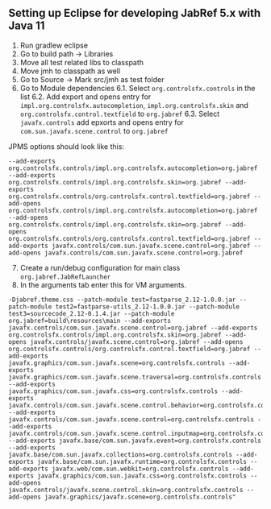 ## Setting up Eclipse for developing JabRef 5.x with Java 11


1. Run gradlew eclipse
2. Go to build path  -> Libraries
3.  Move all test related libs to classpath
4. Move jmh to classpath as well
5. Go to Source -> Mark src/jmh as test folder
6. Go to Module dependencies 
6.1. Select `org.controlsfx.controls` in the list
6.2. Add export and opens entry  for `impl.org.controlsfx.autocompletion`, `impl.org.controlsfx.skin` and `org.controlsfx.control.textfield`  to `org.jabref`
6.3. Select `javafx.controls` add epxorts and opens entry for `com.sun.javafx.scene.control`  to `org.jabref`

JPMS options should look like this:
```
--add-exports org.controlsfx.controls/impl.org.controlsfx.autocompletion=org.jabref --add-exports org.controlsfx.controls/impl.org.controlsfx.skin=org.jabref --add-exports org.controlsfx.controls/org.controlsfx.control.textfield=org.jabref --add-opens org.controlsfx.controls/impl.org.controlsfx.autocompletion=org.jabref --add-opens org.controlsfx.controls/impl.org.controlsfx.skin=org.jabref --add-opens org.controlsfx.controls/org.controlsfx.control.textfield=org.jabref --add-exports javafx.controls/com.sun.javafx.scene.control=org.jabref --add-opens javafx.controls/com.sun.javafx.scene.control=org.jabref
```

7. Create a run/debug configuration for main class `org.jabref.JabRefLauncher` 
8. In the arguments tab enter this for VM arguments.
```
-Djabref.theme.css --patch-module test=fastparse_2.12-1.0.0.jar --patch-module test2=fastparse-utils_2.12-1.0.0.jar --patch-module test3=sourcecode_2.12-0.1.4.jar --patch-module org.jabref=build\resources\main --add-exports javafx.controls/com.sun.javafx.scene.control=org.jabref --add-exports org.controlsfx.controls/impl.org.controlsfx.skin=org.jabref --add-opens javafx.controls/javafx.scene.control=org.jabref --add-opens org.controlsfx.controls/org.controlsfx.control.textfield=org.jabref --add-exports javafx.graphics/com.sun.javafx.scene=org.controlsfx.controls --add-exports javafx.graphics/com.sun.javafx.scene.traversal=org.controlsfx.controls --add-exports javafx.graphics/com.sun.javafx.css=org.controlsfx.controls --add-exports javafx.controls/com.sun.javafx.scene.control.behavior=org.controlsfx.controls --add-exports javafx.controls/com.sun.javafx.scene.control=org.controlsfx.controls --add-exports javafx.controls/com.sun.javafx.scene.control.inputmap=org.controlsfx.controls --add-exports javafx.base/com.sun.javafx.event=org.controlsfx.controls --add-exports javafx.base/com.sun.javafx.collections=org.controlsfx.controls --add-exports javafx.base/com.sun.javafx.runtime=org.controlsfx.controls --add-exports javafx.web/com.sun.webkit=org.controlsfx.controls --add-exports javafx.graphics/com.sun.javafx.css=org.controlsfx.controls --add-opens javafx.controls/javafx.scene.control.skin=org.controlsfx.controls --add-opens javafx.graphics/javafx.scene=org.controlsfx.controls"
```
